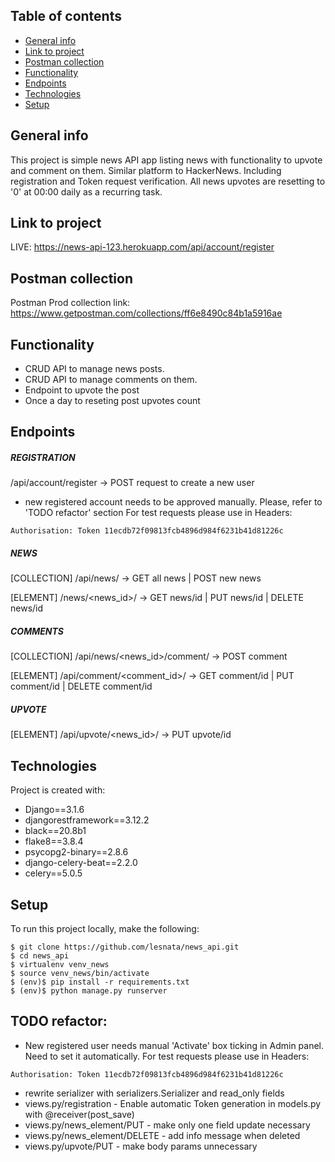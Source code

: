 ## Table of contents
* [General info](#general-info)
* [Link to project](#link-to-project)
* [Postman collection](#postman-collection)
* [Functionality](#functionality)
* [Endpoints](#endpoints)
* [Technologies](#technologies)
* [Setup](#setup)

## General info
This project is simple news API app listing news with functionality to 
upvote and comment on them. Similar platform to HackerNews.
Including registration and Token request verification.
All news upvotes are resetting to '0' at 00:00 daily as a recurring task.

## Link to project
LIVE: https://news-api-123.herokuapp.com/api/account/register

## Postman collection
Postman Prod collection link: 
https://www.getpostman.com/collections/ff6e8490c84b1a5916ae

## Functionality
- CRUD API to manage news posts. 
- CRUD API to manage comments on them. 
- Endpoint to upvote the post
- Once a day to reseting post upvotes count

## Endpoints

##### REGISTRATION

/api/account/register -> POST request to create a new user
- new registered account needs to be approved manually. Please, refer to 'TODO refactor' section
For test requests please use in Headers:

```Authorisation: Token 11ecdb72f09813fcb4896d984f6231b41d81226c ```

##### NEWS

[COLLECTION] /api/news/  -> GET all news | POST new news
    
[ELEMENT] /news/<news_id>/  -> GET news/id | PUT news/id | DELETE news/id
    
   
##### COMMENTS

[COLLECTION] /api/news/<news_id>/comment/ -> POST comment
    
[ELEMENT] /api/comment/<comment_id>/ -> GET comment/id | PUT comment/id | DELETE comment/id
    
##### UPVOTE

[ELEMENT] /api/upvote/<news_id>/ -> PUT upvote/id


## Technologies
Project is created with:
* Django==3.1.6
* djangorestframework==3.12.2
* black==20.8b1
* flake8==3.8.4
* psycopg2-binary==2.8.6
* django-celery-beat==2.2.0
* celery==5.0.5
	
## Setup
To run this project locally, make the following:

```
$ git clone https://github.com/lesnata/news_api.git
$ cd news_api
$ virtualenv venv_news
$ source venv_news/bin/activate
$ (env)$ pip install -r requirements.txt
$ (env)$ python manage.py runserver

```


## TODO refactor:
- New registered user needs manual 'Activate' box ticking in Admin panel. Need to set it automatically.
For test requests please use in Headers:

```Authorisation: Token 11ecdb72f09813fcb4896d984f6231b41d81226c ```
- rewrite serializer with serializers.Serializer and read_only fields
- views.py/registration - Enable automatic Token generation in models.py with @receiver(post_save)
- views.py/news_element/PUT - make only one field update necessary
- views.py/news_element/DELETE - add info message when deleted
- views.py/upvote/PUT - make body params unnecessary